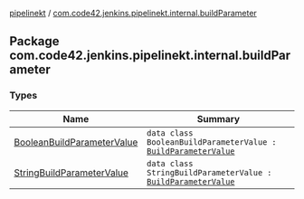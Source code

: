 [pipelinekt](../index.md) / [com.code42.jenkins.pipelinekt.internal.buildParameter](./index.md)

## Package com.code42.jenkins.pipelinekt.internal.buildParameter

### Types

| Name | Summary |
|---|---|
| [BooleanBuildParameterValue](-boolean-build-parameter-value/index.md) | `data class BooleanBuildParameterValue : `[`BuildParameterValue`](../com.code42.jenkins.pipelinekt.core.build-parameter/-build-parameter-value/index.md) |
| [StringBuildParameterValue](-string-build-parameter-value/index.md) | `data class StringBuildParameterValue : `[`BuildParameterValue`](../com.code42.jenkins.pipelinekt.core.build-parameter/-build-parameter-value/index.md) |
